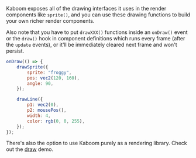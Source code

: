 Kaboom exposes all of the drawing interfaces it uses in the render components like `sprite()`, and you can use these drawing functions to build your own richer render components.

Also note that you have to put `drawXXX()` functions inside an `onDraw()` event or the `draw()` hook in component definitions which runs every frame (after the `update` events), or it'll be immediately cleared next frame and won't persist.

```js
onDraw(() => {
    drawSprite({
        sprite: "froggy",
        pos: vec2(120, 160),
        angle: 90,
    });

    drawLine({
        p1: vec2(0),
        p2: mousePos(),
        width: 4,
        color: rgb(0, 0, 255),
    });
});
```

There's also the option to use Kaboom purely as a rendering library. Check out the [draw](/play?demo=draw) demo.

